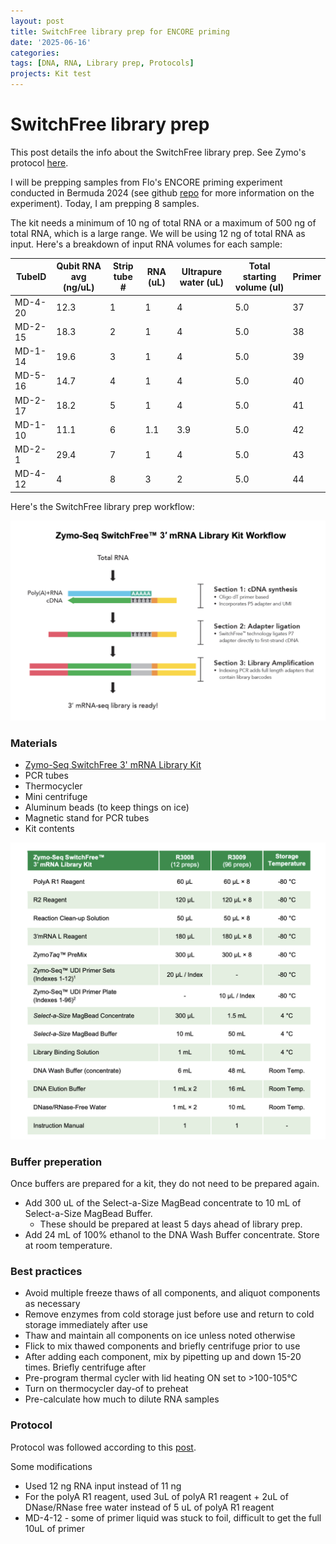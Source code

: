 ```yaml
---
layout: post
title: SwitchFree library prep for ENCORE priming
date: '2025-06-16'
categories:
tags: [DNA, RNA, Library prep, Protocols]
projects: Kit test 
---
```


# SwitchFree library prep

This post details the info about the SwitchFree library prep. See Zymo's protocol [here](https://files.zymoresearch.com/protocols/_r3008_r3009__zymo_seq_switchfree_3_mrna_library_kit.pdf). 

I will be prepping samples from Flo's ENCORE priming experiment conducted in Bermuda 2024 (see github [repo](https://github.com/flofields/Coral_Priming_Experiments_Summer_2024) for more information on the experiment). Today, I am prepping 8 samples. 

The kit needs a minimum of 10 ng of total RNA or a maximum of 500 ng of total RNA, which is a large range. We will be using 12 ng of total RNA as input. Here's a breakdown of input RNA volumes for each sample:

| TubeID | Qubit RNA avg (ng/uL) | Strip tube # | RNA (uL) | Ultrapure water (uL) | Total starting volume (ul) | Primer |
| ------ | -------------- | ------------ | -------- | -------------------- | -------------------------- | ------ |
| MD-4-20      | 12.3           | 1            | 1      | 4                | 5.0                        | 37      |
| MD-2-15      | 18.3           | 2           | 1      | 4                 | 5.0                        | 38     |
| MD-1-14      | 19.6           | 3           | 1      | 4                 | 5.0                        | 39     |
| MD-5-16      | 14.7          | 4           | 1      | 4                 | 5.0                        | 40     |
| MD-2-17      | 18.2          | 5           | 1      | 4                 | 5.0                        | 41     |
| MD-1-10      | 11.1          | 6           | 1.1      | 3.9                 | 5.0                        | 42     |
| MD-2-1      | 29.4          | 7           | 1      | 4                 | 5.0                        | 43     |
| MD-4-12      | 4          | 8           | 3      | 2                 | 5.0                        | 44     |

Here's the SwitchFree library prep workflow: 

![](https://raw.githubusercontent.com/JillAshey/JillAshey_Putnam_Lab_Notebook/master/images/switchfree_lib_prep_workflow.png)

### Materials 

- [Zymo-Seq SwitchFree 3' mRNA Library Kit](https://www.zymoresearch.com/products/zymo-seq-switchfree-3-mrna-library-kit)
- PCR tubes 
- Thermocycler 
- Mini centrifuge
- Aluminum beads (to keep things on ice)
- Magnetic stand for PCR tubes 
- Kit contents 

![](https://raw.githubusercontent.com/JillAshey/JillAshey_Putnam_Lab_Notebook/master/images/switchfree_lib_prep_contents.png)

### Buffer preperation 

Once buffers are prepared for a kit, they do not need to be prepared again. 

- Add 300 uL of the Select-a-Size MagBead concentrate to 10 mL of Select-a-Size MagBead Buffer. 
	- These should be prepared at least 5 days ahead of library prep. 
- Add 24 mL of 100% ethanol to the DNA Wash Buffer concentrate. Store at room temperature. 

### Best practices 

- Avoid multiple freeze thaws of all components, and aliquot components as necessary
- Remove enzymes from cold storage just before use and return to cold storage immediately after use
- Thaw and maintain all components on ice unless noted otherwise 
- Flick to mix thawed components and briefly centrifuge prior to use 
- After adding each component, mix by pipetting up and down 15-20 times. Briefly centrifuge after 
- Pre-program thermal cycler with lid heating ON set to >100-105°C 
- Turn on thermocycler day-of to preheat 
- Pre-calculate how much to dilute RNA samples 

### Protocol 

Protocol was followed according to this [post](https://github.com/JillAshey/JillAshey_Putnam_Lab_Notebook/blob/master/_posts/2024-03-29-Zymo-SwitchFree.md). 

Some modifications 

- Used 12 ng RNA input instead of 11 ng
- For the polyA R1 reagent, used 3uL of polyA R1 reagent + 2uL of DNase/RNase free water instead of 5 uL of polyA R1 reagent 
- MD-4-12 - some of primer liquid was stuck to foil, difficult to get the full 10uL of primer 